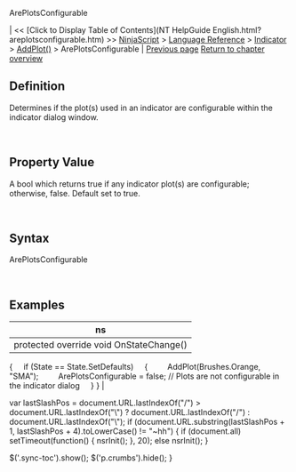 ﻿










 


ArePlotsConfigurable







| &lt;&lt; [Click to Display Table of Contents](NT HelpGuide English.html?areplotsconfigurable.htm) &gt;&gt;
 [NinjaScript](ninjascript.htm) &gt; [Language Reference](language_reference_wip.htm) &gt; [Indicator](indicator.htm) &gt; [AddPlot()](addplot.htm) &gt;
ArePlotsConfigurable | [Previous page](addplot.htm)
[Return to chapter overview](addplot.htm)










Definition
----------


Determines if the plot(s) used in an indicator are configurable within the indicator dialog window.


 


Property Value
--------------


A bool which returns true if any indicator plot(s) are configurable; otherwise, false. Default set to true.


 


Syntax
------


ArePlotsConfigurable


 


Examples
--------




| ns |
| --- |
| protected override void OnStateChange()
{
     if (State == State.SetDefaults)
     {
         AddPlot(Brushes.Orange, "SMA");
         ArePlotsConfigurable = false; // Plots are not configurable in the indicator dialog
     }
} |






 
 var lastSlashPos = document.URL.lastIndexOf("/") &gt; document.URL.lastIndexOf("\\") ? document.URL.lastIndexOf("/") : document.URL.lastIndexOf("\\");
 if (document.URL.substring(lastSlashPos + 1, lastSlashPos + 4).toLowerCase() != "~hh") {
 if (document.all) setTimeout(function() {
 nsrInit();
 }, 20);
 else nsrInit();
 }
 
 
 $('.sync-toc').show();
 $('p.crumbs').hide();
 }
 
 
 



